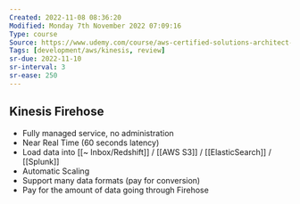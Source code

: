 ```yaml
---
Created: 2022-11-08 08:36:20
Modified: Monday 7th November 2022 07:09:16
Type: course
Source: https://www.udemy.com/course/aws-certified-solutions-architect-associate-saa-c01/?xref=E0Aed11STH4LPUQvCz0GJFABTmM=
Tags: [development/aws/kinesis, review]
sr-due: 2022-11-10
sr-interval: 3
sr-ease: 250
---
```


## Kinesis Firehose

- Fully managed service, no administration
- Near Real Time (60 seconds latency)
- Load data into [[~ Inbox/Redshift]] / [[AWS S3]] / [[ElasticSearch]] / [[Splunk]]
- Automatic Scaling
- Support many data formats (pay for conversion)
- Pay for the amount of data going through Firehose 
